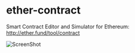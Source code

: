 ether-contract
==============

Smart Contract Editor and Simulator for Ethereum: http://ether.fund/tool/contract

![ScreenShot](http://s3.amazonaws.com/m.saltado.com/sites/ether/tool/contract/7.png)